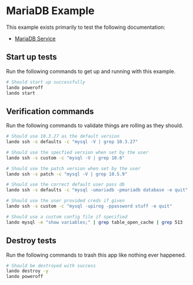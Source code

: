 MariaDB Example
===============

This example exists primarily to test the following documentation:

* [MariaDB Service](https://docs.devwithlando.io/tutorials/mariadb.html)

Start up tests
--------------

Run the following commands to get up and running with this example.

```bash
# Should start up successfully
lando poweroff
lando start
```

Verification commands
---------------------

Run the following commands to validate things are rolling as they should.

```bash
# Should use 10.3.27 as the default version
lando ssh -s defaults -c "mysql -V | grep 10.3.27"

# Should use the specfied version when set by the user
lando ssh -s custom -c "mysql -V | grep 10.6"

# Should use the patch version when set by the user
lando ssh -s patch -c "mysql -V | grep 10.5.9"

# Should use the correct default user pass db
lando ssh -s defaults -c "mysql -umariadb -pmariadb database -e quit"

# Should use the user provided creds if given
lando ssh -s custom -c "mysql -upirog -ppassword stuff -e quit"

# Should use a custom config file if specified
lando mysql -e "show variables;" | grep table_open_cache | grep 513
```

Destroy tests
-------------

Run the following commands to trash this app like nothing ever happened.

```bash
# Should be destroyed with success
lando destroy -y
lando poweroff
```
